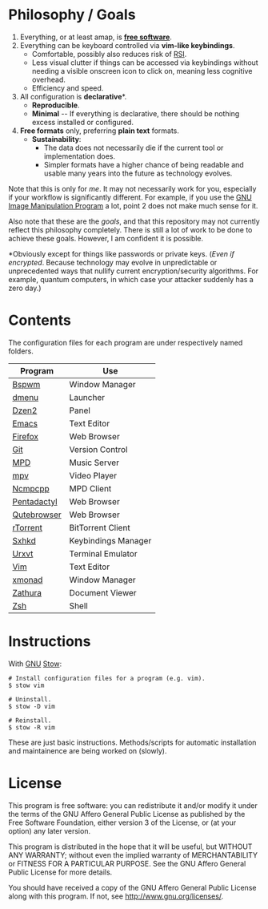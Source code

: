 # Philosophy / Goals

1. Everything, or at least amap, is **[free software]**.
2. Everything can be keyboard controlled via **vim-like keybindings**.
    - Comfortable, possibly also reduces risk of [RSI].
    - Less visual clutter if things can be accessed via keybindings without
      needing a visible onscreen icon to click on, meaning less cognitive
      overhead.
    - Efficiency and speed.
3. All configuration is **declarative**\*.
    - **Reproducible**.
    - **Minimal** -- If everything is declarative, there should be nothing
        excess installed or configured.
4. **Free formats** only, preferring **plain text** formats.
    - **Sustainability**:
        - The data does not necessarily die if the current tool or
          implementation does.
        - Simpler formats have a higher chance of being readable and usable many
          years into the future as technology evolves.

Note that this is only for *me*. It may not necessarily work for you, especially
if your workflow is significantly different. For example, if you use the [GNU
Image Manipulation Program][GIMP] a lot, point 2 does not make much sense for
it.

Also note that these are the *goals*, and that this repository may not currently
reflect this philosophy completely. There is still a lot of work to be done to
achieve these goals. However, I am confident it is possible.

\*Obviously except for things like passwords or private keys. (*Even if
encrypted*. Because technology may evolve in unpredictable or unprecedented ways
that nullify current encryption/security algorithms. For example, quantum
computers, in which case your attacker suddenly has a zero day.)

[free software]: https://www.gnu.org/philosophy/free-sw.html
[RSI]:           https://en.wikipedia.org/wiki/Repetitive_strain_injury
[GIMP]:          https://www.gimp.org/

# Contents

The configuration files for each program are under respectively named folders.

Program       | Use
-------       | ---
[Bspwm]       | Window Manager
[dmenu]       | Launcher
[Dzen2]       | Panel
[Emacs]       | Text Editor
[Firefox]     | Web Browser
[Git]         | Version Control
[MPD]         | Music Server
[mpv]         | Video Player
[Ncmpcpp]     | MPD Client
[Pentadactyl] | Web Browser
[Qutebrowser] | Web Browser
[rTorrent]    | BitTorrent Client
[Sxhkd]       | Keybindings Manager
[Urxvt]       | Terminal Emulator
[Vim]         | Text Editor
[xmonad]      | Window Manager
[Zathura]     | Document Viewer
[Zsh]         | Shell

[Bspwm]:       https://github.com/baskerville/bspwm
[dmenu]:       http://tools.suckless.org/dmenu/
[Dzen2]:       https://robm.github.io/dzen/
[Emacs]:       https://www.gnu.org/software/emacs/
[Firefox]:     https://mozilla.org/firefox
[Git]:         http://git-scm.com/
[MPD]:         http://www.musicpd.org/
[mpv]:         http://mpv.io/
[Ncmpcpp]:     http://ncmpcpp.rybczak.net/
[Pentadactyl]: http://5digits.org/pentadactyl/
[Qutebrowser]: https://github.com/The-Compiler/qutebrowser
[rTorrent]:    https://rakshasa.github.io/rtorrent/
[Sxhkd]:       https://github.com/baskerville/sxhkd
[Urxvt]:       http://software.schmorp.de/pkg/rxvt-unicode.html
[Vim]:         http://www.vim.org/
[xmonad]:      http://xmonad.org/
[Zathura]:     https://pwmt.org/projects/zathura/
[Zsh]:         http://www.zsh.org/

# Instructions

With [GNU][1] [Stow][2]:

``` shell
# Install configuration files for a program (e.g. vim).
$ stow vim

# Uninstall.
$ stow -D vim

# Reinstall.
$ stow -R vim
```

These are just basic instructions. Methods/scripts for automatic installation
and maintainence are being worked on (slowly).

[1]: https://gnu.org/
[2]: https://www.gnu.org/software/stow/

# License

This program is free software: you can redistribute it and/or modify it under
the terms of the GNU Affero General Public License as published by the Free
Software Foundation, either version 3 of the License, or (at your option) any
later version.

This program is distributed in the hope that it will be useful, but WITHOUT ANY
WARRANTY; without even the implied warranty of MERCHANTABILITY or FITNESS FOR A
PARTICULAR PURPOSE. See the GNU Affero General Public License for more details.

You should have received a copy of the GNU Affero General Public License along
with this program. If not, see <http://www.gnu.org/licenses/>.
